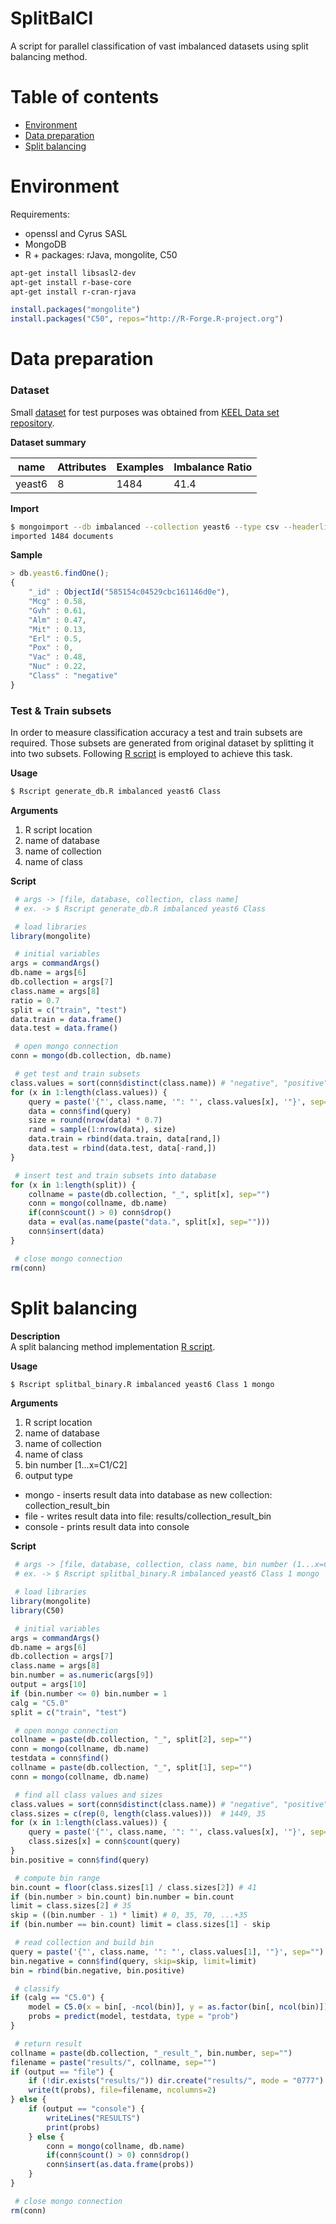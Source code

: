 # SplitBalCl
A script for parallel classification of vast imbalanced datasets using split balancing method.

# Table of contents
- [Environment](#environment)
- [Data preparation](#data-preparation)
- [Split balancing](#split-balancing)

# Environment
Requirements:
* openssl and Cyrus SASL
* MongoDB
* R + packages: rJava, mongolite, C50
```sh
apt-get install libsasl2-dev
apt-get install r-base-core
apt-get install r-cran-rjava
```
```r
install.packages("mongolite")
install.packages("C50", repos="http://R-Forge.R-project.org")
```

# Data preparation
### Dataset
Small [dataset](datasets/yeast6.csv) for test purposes was obtained from [KEEL Data set repository](http://sci2s.ugr.es/keel/imbalanced.php).<br>

**Dataset summary**

name | Attributes | Examples | Imbalance Ratio
--- | --- | --- | ---
yeast6 | 8 | 1484 | 41.4

**Import**
```sh
$ mongoimport --db imbalanced --collection yeast6 --type csv --headerline --file datasets/yeast6.csv
imported 1484 documents
```

**Sample**
```js
> db.yeast6.findOne();
{
	"_id" : ObjectId("585154c04529cbc161146d0e"),
	"Mcg" : 0.58,
	"Gvh" : 0.61,
	"Alm" : 0.47,
	"Mit" : 0.13,
	"Erl" : 0.5,
	"Pox" : 0,
	"Vac" : 0.48,
	"Nuc" : 0.22,
	"Class" : "negative"
}
```
### Test & Train subsets
In order to measure classification accuracy a test and train subsets are required. Those subsets are generated from original dataset by splitting it into two subsets. Following [R script](scripts/R/generate_db.R) is employed to achieve this task.<br>

**Usage**
```sh
$ Rscript generate_db.R imbalanced yeast6 Class
```

**Arguments**

1. R script location
2. name of database
3. name of collection
4. name of class

**Script**
```r
 # args -> [file, database, collection, class name]
 # ex. -> $ Rscript generate_db.R imbalanced yeast6 Class

 # load libraries
library(mongolite)

 # initial variables
args = commandArgs()
db.name = args[6]
db.collection = args[7]
class.name = args[8]
ratio = 0.7
split = c("train", "test")
data.train = data.frame()
data.test = data.frame()

 # open mongo connection
conn = mongo(db.collection, db.name)

 # get test and train subsets
class.values = sort(conn$distinct(class.name)) # "negative", "positive"
for (x in 1:length(class.values)) {
	query = paste('{"', class.name, '": "', class.values[x], '"}', sep="")
	data = conn$find(query)
	size = round(nrow(data) * 0.7)	
	rand = sample(1:nrow(data), size)
	data.train = rbind(data.train, data[rand,])
	data.test = rbind(data.test, data[-rand,])
}

 # insert test and train subsets into database
for (x in 1:length(split)) {
	collname = paste(db.collection, "_", split[x], sep="")
	conn = mongo(collname, db.name)
	if(conn$count() > 0) conn$drop()
	data = eval(as.name(paste("data.", split[x], sep="")))
	conn$insert(data)
}

 # close mongo connection
rm(conn)
```

# Split balancing
**Description**<br>
A split balancing method implementation [R script](scripts/R/splitbal_binary.R).<br>

**Usage**
```sh
$ Rscript splitbal_binary.R imbalanced yeast6 Class 1 mongo
```

**Arguments**

1. R script location
2. name of database
3. name of collection
4. name of class
5. bin number [1...x=C1/C2]
6. output type
  * mongo - inserts result data into database as new collection: collection_result_bin
  * file - writes result data into file: results/collection_result_bin
  * console - prints result data into console

**Script**
```r
 # args -> [file, database, collection, class name, bin number (1...x=C1/C2), output (mongo, file, console)]
 # ex. -> $ Rscript splitbal_binary.R imbalanced yeast6 Class 1 mongo

 # load libraries
library(mongolite)
library(C50)

 # initial variables
args = commandArgs()
db.name = args[6]
db.collection = args[7]
class.name = args[8]
bin.number = as.numeric(args[9])
output = args[10]
if (bin.number <= 0) bin.number = 1
calg = "C5.0"
split = c("train", "test")

 # open mongo connection
collname = paste(db.collection, "_", split[2], sep="")
conn = mongo(collname, db.name)
testdata = conn$find()
collname = paste(db.collection, "_", split[1], sep="")
conn = mongo(collname, db.name)

 # find all class values and sizes
class.values = sort(conn$distinct(class.name)) # "negative", "positive"
class.sizes = c(rep(0, length(class.values)))  # 1449, 35
for (x in 1:length(class.values)) {
	query = paste('{"', class.name, '": "', class.values[x], '"}', sep="")
	class.sizes[x] = conn$count(query)
}
bin.positive = conn$find(query)

 # compute bin range
bin.count = floor(class.sizes[1] / class.sizes[2]) # 41
if (bin.number > bin.count) bin.number = bin.count
limit = class.sizes[2] # 35
skip = ((bin.number - 1) * limit) # 0, 35, 70, ...+35
if (bin.number == bin.count) limit = class.sizes[1] - skip

 # read collection and build bin
query = paste('{"', class.name, '": "', class.values[1], '"}', sep="")
bin.negative = conn$find(query, skip=skip, limit=limit)
bin = rbind(bin.negative, bin.positive)

 # classify
if (calg == "C5.0") {
	model = C5.0(x = bin[, -ncol(bin)], y = as.factor(bin[, ncol(bin)]))
	probs = predict(model, testdata, type = "prob")
}

 # return result
collname = paste(db.collection, "_result_", bin.number, sep="")
filename = paste("results/", collname, sep="")
if (output == "file") {
	if (!dir.exists("results/")) dir.create("results/", mode = "0777")
	write(t(probs), file=filename, ncolumns=2)
} else {
	if (output == "console") {
		writeLines("RESULTS")
		print(probs)
	} else {
		conn = mongo(collname, db.name)
		if(conn$count() > 0) conn$drop()
		conn$insert(as.data.frame(probs))
	}
}

 # close mongo connection
rm(conn)
```
